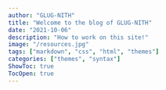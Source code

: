 ```yaml
---
author: "GLUG-NITH"
title: "Welcome to the blog of GLUG-NITH"
date: "2021-10-06"
description: "How to work on this site!"
image: "/resources.jpg"
tags: ["markdown", "css", "html", "themes"]
categories: ["themes", "syntax"]
ShowToc: true
TocOpen: true
---
```

